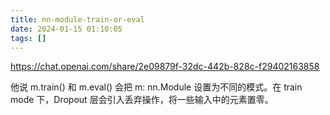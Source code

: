 ```yaml
---
title: nn-module-train-or-eval
date: 2024-01-15 01:10:05
tags: []
---
```

https://chat.openai.com/share/2e09879f-32dc-442b-828c-f29402163858

他说 m.train() 和 m.eval() 会把 m: nn.Module 设置为不同的模式。在 train mode 下，Dropout 层会引入丢弃操作，将一些输入中的元素置零。


